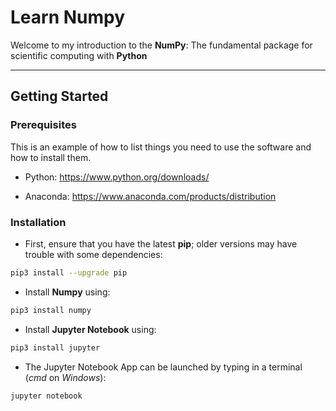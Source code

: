 # Learn Numpy

Welcome to my introduction to the **NumPy**: The fundamental package for scientific computing with **Python**

---

## Getting Started

### Prerequisites

This is an example of how to list things you need to use the software and how to install them.

- Python: https://www.python.org/downloads/

- Anaconda: https://www.anaconda.com/products/distribution

### Installation

- First, ensure that you have the latest **pip**; older versions may have trouble with some dependencies:

```sh
pip3 install --upgrade pip
```

- Install **Numpy** using:

```sh
pip3 install numpy
```

- Install **Jupyter Notebook** using:

```sh
pip3 install jupyter
```

- The Jupyter Notebook App can be launched by typing in a terminal (_cmd_ on _Windows_):

```sh
jupyter notebook
```
